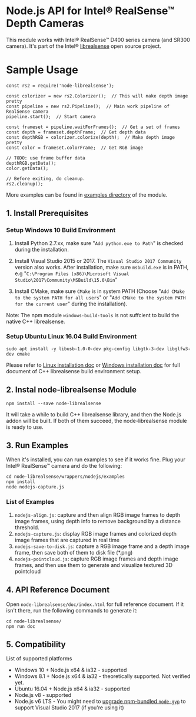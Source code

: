 # Node.js API for Intel® RealSense™ Depth Cameras

This module works with Intel® RealSense™ D400 series camera (and SR300 camera). It's part of the Intel® [librealsense](https://github.com/IntelRealSense/librealsense) open source project.

# Sample Usage #

```
const rs2 = require('node-librealsense');

const colorizer = new rs2.Colorizer();  // This will make depth image pretty
const pipeline = new rs2.Pipeline();  // Main work pipeline of RealSense camera
pipeline.start();  // Start camera

const frameset = pipeline.waitForFrames();  // Get a set of frames
const depth = frameset.depthFrame;  // Get depth data
const depthRGB = colorizer.colorize(depth);  // Make depth image pretty
const color = frameset.colorFrame;  // Get RGB image

// TODO: use frame buffer data
depthRGB.getData();
color.getData();

// Before exiting, do cleanup.
rs2.cleanup();
```

More examples can be found in [examples directory](https://github.com/IntelRealSense/librealsense/tree/development/wrappers/nodejs/examples) of the module.

## 1. Install Prerequisites ##

### Setup Windows 10 Build Environment ###

 1. Install Python 2.7.xx, make sure "`Add python.exe to Path`" is checked during the installation.

 1. Install Visual Studio 2015 or 2017. The `Visual Studio 2017 Community` version also works.
    After installation, make sure `msbuild.exe` is in PATH, e.g "`C:\Program Files (x86)\Microsoft Visual Studio\2017\Community\MSBuild\15.0\Bin`"

 1. Install CMake, make sure `CMake` is in system PATH (Choose "`Add CMake to the system PATH for all users`" or "`Add CMake to the system PATH for the current user`" during the installation).

Note: The npm module `windows-build-tools` is not suffcient to build the native C++ librealsense.

### Setup Ubuntu Linux 16.04 Build Environment ###

```
sudo apt install -y libusb-1.0-0-dev pkg-config libgtk-3-dev libglfw3-dev cmake
```

Please refer to [Linux installation doc](https://github.com/IntelRealSense/librealsense/blob/development/doc/installation.md) or [Windows installation doc](https://github.com/IntelRealSense/librealsense/blob/development/doc/installation_windows.md) for full document of C++ librealsense build environment setup.

## 2. Instal node-librealsense Module ##

```
npm install --save node-librealsense
```
It will take a while to build C++ librealsense library, and then the Node.js addon will be built. If both of them succeed, the node-librealsense module is ready to use.

## 3. Run Examples ##

When it's installed, you can run examples to see if it works fine. Plug your Intel® RealSense™ camera and do the following:

```
cd node-librealsense/wrappers/nodejs/examples
npm install
node nodejs-capture.js
```
### List of Examples ##

1. `nodejs-align.js`: capture and then align RGB image frames to depth image frames, using depth info to remove background by a distance threshold.
1. `nodejs-capture.js`: display RGB image frames and colorized depth image frames that are captured in real time
1. `nodejs-save-to-disk.js`: capture a RGB image frame and a depth image frame, then save both of them to disk file (*.png)
1. `nodejs-pointcloud.js`: capture RGB image frames and depth image frames, and then use them to generate and visualize textured 3D pointcloud

## 4. API Reference Document ##
Open `node-librealsense/doc/index.html` for full reference document. If it isn't there, run the following commands to generate it:

```
cd node-librealsense/
npm run doc
```

## 5. Compatibility ##

List of supported platforms
 - Windows 10 + Node.js x64 & ia32 - supported
 - Windows 8.1 + Node.js x64 & ia32 - theoretically supported. Not verified yet.
 - Ubuntu 16.04 + Node.js x64 & ia32 - supported
 - Node.js v8 - supported
 - Node.js v6 LTS - You might need to [upgrade npm-bundled `node-gyp`](https://github.com/nodejs/node-gyp/wiki/Updating-npm%27s-bundled-node-gyp) to support Visual Studio 2017 (if you're using it)
